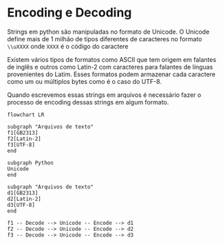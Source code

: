 
# Encoding e Decoding

Strings em python são manipuladas no formato de Unicode. O Unicode define mais de 1 milhão de tipos diferentes de caracteres no formato `\\uXXXX` onde `XXXX` é o código do caractere

Existem vários tipos de formatos como ASCII que tem origem em falantes de inglês e outros como Latin-2 com caracteres para falantes de línguas provenientes do Latim. Esses formatos podem armazenar cada caractere como um ou múltiplos bytes como é o caso do UTF-8.

Quando escrevemos essas strings em arquivos é necessário fazer o processo de encoding dessas strings em algum formato.

```mermaid
flowchart LR

subgraph "Arquivos de texto"
f1[GB2313]
f2[Latin-2]
f3[UTF-8]
end

subgraph Python
Unicode
end

subgraph "Arquivos de texto"
d1[GB2313]
d2[Latin-2]
d3[UTF-8]
end

f1 -- Decode --> Unicode -- Encode --> d1
f2 -- Decode --> Unicode -- Encode --> d2
f3 -- Decode --> Unicode -- Encode --> d3
```

